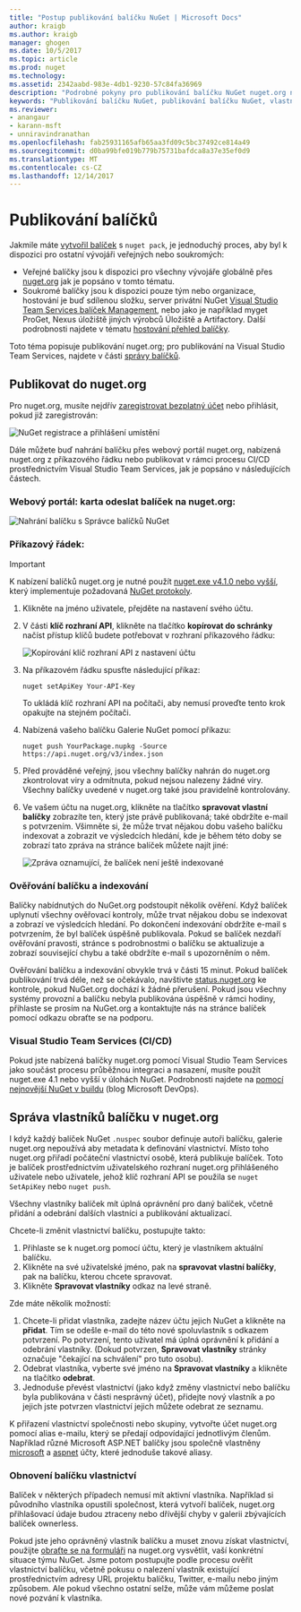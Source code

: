 ```yaml
---
title: "Postup publikování balíčku NuGet | Microsoft Docs"
author: kraigb
ms.author: kraigb
manager: ghogen
ms.date: 10/5/2017
ms.topic: article
ms.prod: nuget
ms.technology: 
ms.assetid: 2342aabd-983e-4db1-9230-57c84fa36969
description: "Podrobné pokyny pro publikování balíčku NuGet nuget.org nebo privátní informačních kanálů a jak spravovat vlastnictví balíčku na nuget.org."
keywords: "Publikování balíčku NuGet, publikování balíčku NuGet, vlastnictví balíčku NuGet, publikovat do nuget.org, privátní kanály NuGet"
ms.reviewer:
- anangaur
- karann-msft
- unniravindranathan
ms.openlocfilehash: fab25931165afb65aa3fd09c5bc37492ce814a49
ms.sourcegitcommit: d0ba99bfe019b779b75731bafdca8a37e35ef0d9
ms.translationtype: MT
ms.contentlocale: cs-CZ
ms.lasthandoff: 12/14/2017
---
```

# <a name="publishing-packages"></a>Publikování balíčků

Jakmile máte [vytvořil balíček](../create-packages/creating-a-package.md) s `nuget pack`, je jednoduchý proces, aby byl k dispozici pro ostatní vývojáři veřejných nebo soukromých:

- Veřejné balíčky jsou k dispozici pro všechny vývojáře globálně přes [nuget.org](https://www.nuget.org/packages/manage/upload) jak je popsáno v tomto tématu.
- Soukromé balíčky jsou k dispozici pouze tým nebo organizace, hostování je buď sdílenou složku, server privátní NuGet [Visual Studio Team Services balíček Management](https://www.visualstudio.com/docs/package/nuget/publish), nebo jako je například myget ProGet, Nexus úložiště jiných výrobců Úložiště a Artifactory. Další podrobnosti najdete v tématu [hostování přehled balíčky](../hosting-packages/overview.md).

Toto téma popisuje publikování nuget.org; pro publikování na Visual Studio Team Services, najdete v části [správy balíčků](https://www.visualstudio.com/docs/package/nuget/publish).

## <a name="publish-to-nugetorg"></a>Publikovat do nuget.org

Pro nuget.org, musíte nejdřív [zaregistrovat bezplatný účet](https://www.nuget.org/users/account/LogOn?returnUrl=%2F) nebo přihlásit, pokud již zaregistrován:

![NuGet registrace a přihlášení umístění](media/publish_NuGetSignIn.png)

Dále můžete buď nahrání balíčku přes webový portál nuget.org, nabízená nuget.org z příkazového řádku nebo publikovat v rámci procesu CI/CD prostřednictvím Visual Studio Team Services, jak je popsáno v následujících částech.

### <a name="web-portal-use-the-upload-package-tab-on-nugetorg"></a>Webový portál: karta odeslat balíček na nuget.org:

![Nahrání balíčku s Správce balíčků NuGet](media/publish_UploadYourPackage.PNG)

### <a name="command-line"></a>Příkazový řádek:
> [!Important]
> K nabízení balíčků nuget.org je nutné použít [nuget.exe v4.1.0 nebo vyšší](https://www.nuget.org/downloads), který implementuje požadovaná [NuGet protokoly](../api/nuget-protocols.md).

1. Klikněte na jméno uživatele, přejděte na nastavení svého účtu.
2. V části **klíč rozhraní API**, klikněte na tlačítko **kopírovat do schránky** načíst přístup klíčů budete potřebovat v rozhraní příkazového řádku:

    ![Kopírování klíč rozhraní API z nastavení účtu](media/publish_APIKey.png)

3. Na příkazovém řádku spusťte následující příkaz:

    ```
    nuget setApiKey Your-API-Key
    ```

    To ukládá klíč rozhraní API na počítači, aby nemusí proveďte tento krok opakujte na stejném počítači.

4. Nabízená vašeho balíčku Galerie NuGet pomocí příkazu:

    ```
    nuget push YourPackage.nupkg -Source https://api.nuget.org/v3/index.json
    ```

5. Před prováděné veřejný, jsou všechny balíčky nahrán do nuget.org zkontrolovat viry a odmítnuta, pokud nejsou nalezeny žádné viry. Všechny balíčky uvedené v nuget.org také jsou pravidelně kontrolovány.

6. Ve vašem účtu na nuget.org, klikněte na tlačítko **spravovat vlastní balíčky** zobrazíte ten, který jste právě publikovaná; také obdržíte e-mail s potvrzením. Všimněte si, že může trvat nějakou dobu vašeho balíčku indexovat a zobrazit ve výsledcích hledání, kde je během této doby se zobrazí tato zpráva na stránce balíček můžete najít jiné:

    ![Zpráva oznamující, že balíček není ještě indexované](media/publish_NotYetIndexed.png)

### <a name="package-validation-and-indexing"></a>Ověřování balíčku a indexování

Balíčky nabídnutých do NuGet.org podstoupit několik ověření. Když balíček uplynutí všechny ověřovací kontroly, může trvat nějakou dobu se indexovat a zobrazí ve výsledcích hledání. Po dokončení indexování obdržíte e-mail s potvrzením, že byl balíček úspěšně publikovala. Pokud se balíček nezdaří ověřování pravosti, stránce s podrobnostmi o balíčku se aktualizuje a zobrazí související chybu a také obdržíte e-mail s upozorněním o něm.

Ověřování balíčku a indexování obvykle trvá v části 15 minut. Pokud balíček publikování trvá déle, než se očekávalo, navštivte [status.nuget.org](https://status.nuget.org/) ke kontrole, pokud NuGet.org dochází k žádné přerušení. Pokud jsou všechny systémy provozní a balíčku nebyla publikována úspěšně v rámci hodiny, přihlaste se prosím na NuGet.org a kontaktujte nás na stránce balíček pomocí odkazu obraťte se na podporu.

### <a name="visual-studio-team-services-cicd"></a>Visual Studio Team Services (CI/CD)

Pokud jste nabízená balíčky nuget.org pomocí Visual Studio Team Services jako součást procesu průběžnou integraci a nasazení, musíte použít nuget.exe 4.1 nebo vyšší v úlohách NuGet. Podrobnosti najdete na [pomocí nejnovější NuGet v buildu](https://blogs.msdn.microsoft.com/devops/2017/09/29/using-the-latest-nuget-in-your-build/) (blog Microsoft DevOps).

## <a name="managing-package-owners-on-nugetorg"></a>Správa vlastníků balíčku v nuget.org

I když každý balíček NuGet `.nuspec` soubor definuje autoři balíčku, galerie nuget.org nepoužívá aby metadata k definování vlastnictví. Místo toho nuget.org přiřadí počáteční vlastnictví osobě, která publikuje balíček. Toto je balíček prostřednictvím uživatelského rozhraní nuget.org přihlášeného uživatele nebo uživatele, jehož klíč rozhraní API se použila se `nuget SetApiKey` nebo `nuget push`.

Všechny vlastníky balíček mít úplná oprávnění pro daný balíček, včetně přidání a odebrání dalších vlastníci a publikování aktualizací.

Chcete-li změnit vlastnictví balíčku, postupujte takto:

1. Přihlaste se k nuget.org pomocí účtu, který je vlastníkem aktuální balíčku.
1. Klikněte na své uživatelské jméno, pak na **spravovat vlastní balíčky**, pak na balíčku, kterou chcete spravovat.
1. Klikněte **Spravovat vlastníky** odkaz na levé straně.

Zde máte několik možností:

1. Chcete-li přidat vlastníka, zadejte název účtu jejich NuGet a klikněte na **přidat**. Tím se odešle e-mail do této nové spoluvlastník s odkazem potvrzení. Po potvrzení, tento uživatel má úplná oprávnění k přidání a odebrání vlastníky. (Dokud potvrzen, **Spravovat vlastníky** stránky označuje "čekající na schválení" pro tuto osobu).
1. Odebrat vlastníka, vyberte své jméno na **Spravovat vlastníky** a klikněte na tlačítko **odebrat**.
1. Jednoduše převést vlastnictví (jako když změny vlastnictví nebo balíčku byla publikována v části nesprávný účet), přidejte nový vlastník a po jejich jste potvrzen vlastnictví jejich můžete odebrat ze seznamu.

K přiřazení vlastnictví společnosti nebo skupiny, vytvořte účet nuget.org pomocí alias e-mailu, který se předají odpovídající jednotlivým členům. Například různé Microsoft ASP.NET balíčky jsou společně vlastněny [microsoft](http://nuget.org/profiles/microsoft) a [aspnet](http://nuget.org/profiles/aspnet) účty, které jednoduše takové aliasy.

### <a name="recovering-package-ownership"></a>Obnovení balíčku vlastnictví

Balíček v některých případech nemusí mít aktivní vlastníka. Například si původního vlastníka opustili společnost, která vytvoří balíček, nuget.org přihlašovací údaje budou ztraceny nebo dřívější chyby v galerii zbývajících balíček ownerless.

Pokud jste jeho oprávněný vlastník balíčku a muset znovu získat vlastnictví, použijte [obraťte se na formuláři](https://www.nuget.org/policies/Contact) na nuget.org vysvětlit, vaší konkrétní situace týmu NuGet. Jsme potom postupujte podle procesu ověřit vlastnictví balíčku, včetně pokusu o nalezení vlastník existující prostřednictvím adresy URL projektu balíčku, Twitter, e-mailu nebo jiným způsobem. Ale pokud všechno ostatní selže, může vám můžeme poslat nové pozvání k vlastníka.
